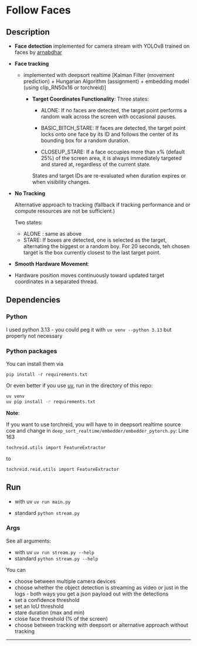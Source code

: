 # Follow Faces

## Description
* **Face detection** implemented for camera stream with YOLOv8 trained on faces by [arnabdhar](https://huggingface.co/arnabdhar/YOLOv8-Face-Detection)

* **Face tracking** 
  * implemented with deepsort realtime [Kalman Filter (movement prediction) + Hungarian Algorithm (assignment) + embedding model (using clip_RN50x16 or torchreid)]

    * **Target Coordinates Functionality**:
    Three states:
        * ALONE: If no faces are detected, the target point performs a random walk across the screen with occasional pauses.

        * BASIC_BITCH_STARE: If faces are detected, the target point locks onto one face by its ID and follows the center of its bounding box for a random duration.

        * CLOSEUP_STARE: If a face occupies more than x% (default 25%) of the screen area, it is always immediately targeted and stared at, regardless of the current state.

        States and target IDs are re-evaluated when duration expires or when visibility changes.

* **No Tracking**

    Alternative approach to tracking (fallback if tracking performance and or compute resources are not be sufficient.)

    Two states:

    * ALONE : same as above
    * STARE: If boxes are detected, one is selected as the target, alternating the biggest or a random boy. For 20 seconds, teh chosen target is the box currently closest to the last target point.

* **Smooth Hardware Movement**: 
* Hardware position moves continuously toward updated target coordinates in a separated thread.

## Dependencies
### Python
I used python 3.13  - you could peg it with `uv venv --python 3.13` but properly not necessary

### Python packages 
You can install them via

`pip install -r requirements.txt`

Or even better if you use [uv](https://docs.astral.sh/uv/getting-started/installation/#__tabbed_1_1), run in the directory of this repo:
```sh
uv venv
uv pip install -r requirements.txt
```

**Note**: 

If you want to use torchreid, you will have to in deepsort realtime source coe and change in `deep_sort_realtime/embedder/embedder_pytorch.py`:
Line 163

`tochreid.utils import FeatureExtractor`

to 

`tochreid.reid.utils import FeatureExtractor`

## Run
* with uv
 `uv run main.py`

* standard
 `python stream.py`

### Args
See all arguments:
* with uv `uv run stream.py --help`
* standard `python stream.py --help`


You can 
* choose between multiple camera devices
* choose whether the object detection is streaming as video or just in the logs - both ways you get a json payload out with the detections
* set a confidence threshold
* set an IoU threshold
* stare duration (max and min)
* close face threshold (% of the screen)
* choose between tracking with deepsort or alternative approach without tracking
---
